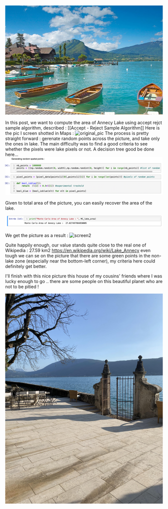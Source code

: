
![Intro_Pic](pictures/annecy_pic.jpg)



In this post, we want to compute the area of Annecy Lake using accept rejct sample algorithm, described : [[Accept - Reject Sample Algorithm]] 
Here is the pic I screen shotted in Maps : 
![original_pic](pictures/Original_pic.png)
The process is pretty straight forward : gerenate random points  across the picture, and take only the ones in lake. 
The main difficulty was to find a good criteria to see whether the pixels were lake pixels or not. A decision tree good be done here...
![screen_1](pictures/screen_1.png)

Given to total area of the picture, you can easily recover the area of the lake. 

![screen2](pictures/screen_2.png)

We get the picture as a result : 
![screen2](pictures/Monte_Carlo_Lake.png)

Quite happily enough, our value stands quite close to the real one of Wikipedia : 27.59 km2
https://en.wikipedia.org/wiki/Lake_Annecy
even tough we can se on the picture that there are some green points in the non-lake zone (especially near the bottom-left corner), my criteria here could definitely get better. 

I'll finish with this nice picture this house of my cousins' friends where I was lucky enough to go .. there are some people on this beautiful planet who are not to be pitied ! 


![finale_pic](pictures/final_pic.jpg)
